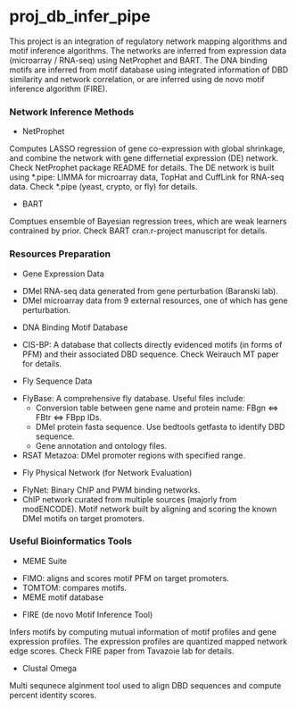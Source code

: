 # proj_db_infer_pipe

This project is an integration of regulatory network mapping algorithms and motif inference algorithms. The networks are inferred from expression data (microarray / RNA-seq) using NetProphet and BART. The DNA binding motifs are inferred from motif database using integrated information of DBD similarity and network correlation, or are inferred using de novo motif inference algorithm (FIRE). 


### Network Inference Methods

* NetProphet 

Computes LASSO regression of gene co-expression with global shrinkage, and combine the network with gene differnetial expression (DE) network. Check NetProphet package README for details. The DE network is built using *.pipe: LIMMA for microarray data, TopHat and CuffLink for RNA-seq data. Check *.pipe (yeast, crypto, or fly) for details.

* BART

Comptues ensemble of Bayesian regression trees, which are weak learners contrained by prior. Check BART cran.r-project manuscript for details.


### Resources Preparation

* Gene Expression Data

- DMel RNA-seq data generated from gene perturbation (Baranski lab).
- DMel microarray data from 9 external resources, one of which has gene perturbation. 

* DNA Binding Motif Database

- CIS-BP: A database that collects directly evidenced motifs (in forms of PFM) and their associated DBD sequence. Check Weirauch MT paper for details.

* Fly Sequence Data

- FlyBase: A comprehensive fly database. Useful files include:
	- Conversion table between gene name and protein name: FBgn <=> FBtr <=> FBpp IDs.
	- DMel protein fasta sequence. Use bedtools getfasta to identify DBD sequence.
	- Gene annotation and ontology files.
- RSAT Metazoa: DMel promoter regions with specified range. 

* Fly Physical Network (for Network Evaluation)

- FlyNet: Binary ChIP and PWM binding networks.
- ChIP network curated from multiple sources (majorly from modENCODE).
   Motif network built by aligning and scoring the known DMel motifs on target promoters.


### Useful Bioinformatics Tools

* MEME Suite

- FIMO: aligns and scores motif PFM on target promoters.
- TOMTOM: compares motifs.
- MEME motif database

* FIRE (de novo Motif Inference Tool)

Infers motifs by computing mutual information of motif profiles and gene expression profiles. The expression profiles are quantized mapped network edge scores. Check FIRE paper from Tavazoie lab for details.

* Clustal Omega

Multi sequnece alginment tool used to align DBD sequences and compute percent identity scores.
